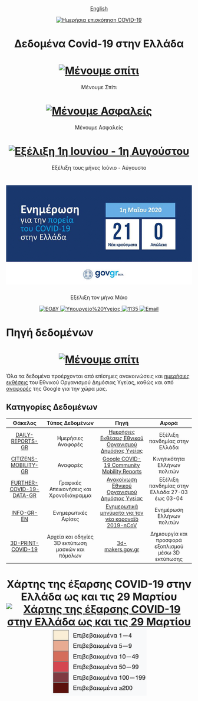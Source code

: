 <p align="center">
  <a href="https://github.com/estamos/COVID-19-GR-DATA/blob/master/README_EN.md">English</a>
</p>

<div align="center">
  <a href="https://covid19.gov.gr/covid19-live-analytics/">
    <img alt="Ημερήσια επισκόπηση COVID-19" src="https://img.shields.io/badge/Ημερήσια επισκόπηση-COVID%2019-blue.svg" />
  </a>
</div>


<h1 align="center">Δεδομένα Covid-19 στην Ελλάδα
<h1 align="center">
  <a href="https://menoumespiti.gr/" title="Μένουμε Σπίτι">
    <img alt="Μένουμε σπίτι" src="https://menoumespiti.gr/wp-content/uploads/2020/03/menoume_spiti-600-600-plain.svg" width="164px" height="189px" />
  </a>
  <br />
</h1>
<p align="center">
  Μένουμε Σπίτι
</p>


<h1 align="center">
  <a href="https://menoumespiti.gr/" title="Μένουμε Ασφαλείς">
    <img alt="Μένουμε Ασφαλείς" src="https://covid19.gov.gr/wp-content/uploads/2020/05/menoume_asfaleis_blue.svg"
 width="164px" height="189px" />
  </a>
  <br />
</h1>
<p align="center">
  Μένουμε Ασφαλείς
</p>

<h1 align="center">
  <a href="https://github.com/estamos/COVID-19-GR-DATA/blob/master/FURTHER-COVID-19-DATA-GR/May_1st_to_19th.gif" title="Εξέλιξη τον μήνα Μάιο">
    <img alt="Εξέλιξη 1η Ιουνίου - 1η Αυγούστου" src="https://raw.githubusercontent.com/estamos/COVID-19-GR-DATA/master/FURTHER-COVID-19-DATA-GR/June_1st_to_August_1st.gif" width="512px" height="269px" />
  </a>
  <br />
</h1>
<p align="center">
  Εξέλιξη τους μήνες Ιούνιο - Αύγουστο
</p>


<h1 align="center">
  <a href="https://github.com/estamos/COVID-19-GR-DATA/blob/master/FURTHER-COVID-19-DATA-GR/May_1st_to_19th.gif" title="Εξέλιξη τον μήνα Μάιο">
    <img alt="Εξέλιξη τον μήνα Μάιο" src="https://raw.githubusercontent.com/estamos/COVID-19-GR-DATA/master/FURTHER-COVID-19-DATA-GR/May_1st_to_19th.gif" width="512px" height="269px" />
  </a>
  <br />
</h1>
<p align="center">
  Εξέλιξη τον μήνα Μάιο
</p>


<div align="center">
  <a href="https://eody.gov.gr/">
    <img alt="ΕΟΔΥ" src="https://img.shields.io/badge/ΕΟΔΥ-blue.svg" />
  </a>
  <a href="https://www.moh.gov.gr/">
    <img alt="Υπουργείο%20Υγείας" src="https://img.shields.io/badge/Υπουργείο%20Υγείας-orange.svg" />
  </a>
  <a href="tel:1135">
    <img alt="1135" src="https://img.shields.io/badge/1135-green.svg" />
  </a>  
  <a href="mailto:info@eody.gov.gr">
    <img alt="Email" src="https://img.shields.io/badge/info@eody.gov.gr-red.svg" />
  </a>
</div>

# Πηγή δεδομένων
<h1 align="center">
  <a href="https://eody.gov.gr/" title="Εθνικός Οργανισμός Δημόσιας Υγείας">
    <img alt="Μένουμε σπίτι" src="https://eody.gov.gr/wp-content/themes/egritosTpl/images/eody-el.png" width="164px" height="189px" />
  </a>
</h1>

Όλα τα δεδομένα προέρχονται από επίσημες ανακοινώσεις και [ημερήσιες εκθέσεις](https://eody.gov.gr/epidimiologika-statistika-dedomena/ektheseis-covid-19/) του Εθνικού Οργανισμού Δημόσιας Υγείας, καθώς και από [αναφορές](https://www.google.com/covid19/mobility/) της Google για την χώρα μας.

## Κατηγορίες Δεδομένων

Φάκελος | Τύπος Δεδομένων | Πηγή | Αφορά
:------:|:--------:|:--------:|:--------:|
[DAILY-REPORTS-GR](https://github.com/estamos/COVID-19-GR-DATA/tree/master/DAILY-REPORTS-GR) | Ημερήσιες Αναφορές | [Ημερήσιες Εκθέσεις Εθνικού Οργανισμού Δημόσιας Υγείας](https://eody.gov.gr/epidimiologika-statistika-dedomena/ektheseis-covid-19/) | Εξέλιξη πανδημίας στην Ελλάδα
[CITIZENS-MOBILITY-GR](https://github.com/estamos/COVID-19-GR-DATA/tree/master/CITIZENS-MOBILITY-GR) | Αναφορές | [Google COVID-19 Community Mobility Reports](https://www.google.com/covid19/mobility/) | Κινητικότητα Ελλήνων πολιτών
[FURTHER-COVID-19-DATA-GR](https://github.com/estamos/COVID-19-GR-DATA/tree/master/FURTHER-COVID-19-DATA-GR) | Γραφικές Απεικονήσεις και Χρονοδιάγραμμα | [Ανακοίνωση Εθνικού Οργανισμού Δημόσιας Υγείας](https://eody.gov.gr/en/further-covid-19-data-from-greece/) | Εξέλιξη πανδημίας στην Ελλάδα 27-03 έως 03-04
[INFO-GR-EN](https://github.com/estamos/COVID-19-GR-DATA/tree/master/INFO-GR-EN) | Ενημερωτικές Αφίσες | [Ενημερωτικά μηνύματα για τον νέο κοροναϊό 2019-nCoV](https://eody.gov.gr/enimerotika-minymata-gia-ton-neo-koronaio-2019-ncov/) | Ενημέρωση Ελλήνων πολιτών
[3D-PRINT-COVID-19](https://github.com/estamos/COVID-19-GR-DATA/tree/master/3D-PRINT-COVID-19) | Αρχεία και οδηγίες 3D εκτύπωση μασκών και πόμολων | [3d-makers.gov.gr](https://3d-makers.gov.gr/) | Δημιουργία και προσφορά εξοπλισμού μέσω 3D εκτύπωσης

<h1 align="center">Χάρτης της έξαρσης COVID-19 στην Ελλάδα ως και τις 29 Μαρτίου
  <a href="https://el.wikipedia.org/wiki/%CE%A0%CE%B1%CE%BD%CE%B4%CE%B7%CE%BC%CE%AF%CE%B1_%CF%84%CE%BF%CF%85_%CE%BA%CE%BF%CF%81%CE%BF%CE%BD%CE%BF%CF%8A%CE%BF%CF%8D_%CF%83%CF%84%CE%B7%CE%BD_%CE%95%CE%BB%CE%BB%CE%AC%CE%B4%CE%B1_%CF%84%CE%BF_2020" title="Χάρτης της έξαρσης COVID-19 στην Ελλάδα ως και τις 29 Μαρτίου">
    <img alt="Χάρτης της έξαρσης COVID-19 στην Ελλάδα ως και τις 29 Μαρτίου" src="https://upload.wikimedia.org/wikipedia/commons/thumb/7/79/COVID-19_Outbreak_Cases_in_Greece_per_regional_unit_%28prefecture%29.svg/2498px-COVID-19_Outbreak_Cases_in_Greece_per_regional_unit_%28prefecture%29.svg.png" />
    <img alt="Χάρτης της έξαρσης COVID-19 στην Ελλάδα ως και τις 29 Μαρτίου" src="https://raw.githubusercontent.com/estamos/COVID-19-GR-DATA/master/FURTHER-COVID-19-DATA-GR/COVID-19_Outbreak_Cases_in_Greece_per_regional_unit.png" width="258px" height="183px"/>    
  </a>
  <br />
</h1>

